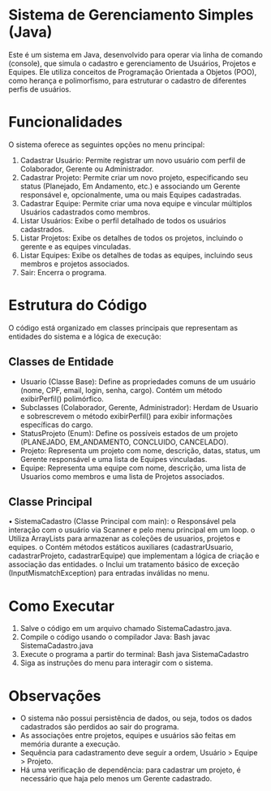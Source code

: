 
# Sistema de Gerenciamento Simples (Java) 
Este é um sistema em Java, desenvolvido para operar via linha de comando (console), 
que simula o cadastro e gerenciamento de Usuários, Projetos e Equipes. Ele utiliza 
conceitos de Programação Orientada a Objetos (POO), como herança e 
polimorfismo, para estruturar o cadastro de diferentes perfis de usuários. 

# Funcionalidades 
O sistema oferece as seguintes opções no menu principal: 
1. Cadastrar Usuário: Permite registrar um novo usuário com perfil de 
Colaborador, Gerente ou Administrador. 
2. Cadastrar Projeto: Permite criar um novo projeto, especificando seu status 
(Planejado, Em Andamento, etc.) e associando um Gerente responsável e, 
opcionalmente, uma ou mais Equipes cadastradas. 
3. Cadastrar Equipe: Permite criar uma nova equipe e vincular múltiplos Usuários 
cadastrados como membros. 
4. Listar Usuários: Exibe o perfil detalhado de todos os usuários cadastrados. 
5. Listar Projetos: Exibe os detalhes de todos os projetos, incluindo o gerente e as 
equipes vinculadas. 
6. Listar Equipes: Exibe os detalhes de todas as equipes, incluindo seus membros 
e projetos associados. 
7. Sair: Encerra o programa.

# Estrutura do Código 
O código está organizado em classes principais que representam as entidades do 
sistema e a lógica de execução: 

## Classes de Entidade 
* Usuario (Classe Base): Define as propriedades comuns de um usuário (nome, 
CPF, email, login, senha, cargo). Contém um método exibirPerfil() 
polimórfico. 
* Subclasses (Colaborador, Gerente, Administrador): Herdam de 
Usuario e sobrescrevem o método exibirPerfil() para exibir 
informações específicas do cargo. 
* StatusProjeto (Enum): Define os possíveis estados de um projeto 
(PLANEJADO, EM_ANDAMENTO, CONCLUIDO, CANCELADO). 
* Projeto: Representa um projeto com nome, descrição, datas, status, um 
Gerente responsável e uma lista de Equipes vinculadas. 
* Equipe: Representa uma equipe com nome, descrição, uma lista de Usuarios 
como membros e uma lista de Projetos associados. 

## Classe Principal 
• SistemaCadastro (Classe Principal com main): 
o Responsável pela interação com o usuário via Scanner e pelo menu 
principal em um loop. 
o Utiliza ArrayLists para armazenar as coleções de usuarios, projetos 
e equipes. 
o Contém métodos estáticos auxiliares (cadastrarUsuario, 
cadastrarProjeto, cadastrarEquipe) que implementam a lógica de 
criação e associação das entidades. 
o Inclui um tratamento básico de exceção (InputMismatchException) 
para entradas inválidas no menu. 

# Como Executar 
1. Salve o código em um arquivo chamado SistemaCadastro.java. 
2. Compile o código usando o compilador Java: 
Bash 
javac SistemaCadastro.java 
3. Execute o programa a partir do terminal: 
Bash 
java SistemaCadastro 
4. Siga as instruções do menu para interagir com o sistema.
   
# Observações 
* O sistema não possui persistência de dados, ou seja, todos os dados 
cadastrados são perdidos ao sair do programa. 
* As associações entre projetos, equipes e usuários são feitas em memória 
durante a execução. 
* Sequência para cadastramento deve seguir a ordem, Usuário > Equipe > 
Projeto. 
* Há uma verificação de dependência: para cadastrar um projeto, é necessário 
que haja pelo menos um Gerente cadastrado.
